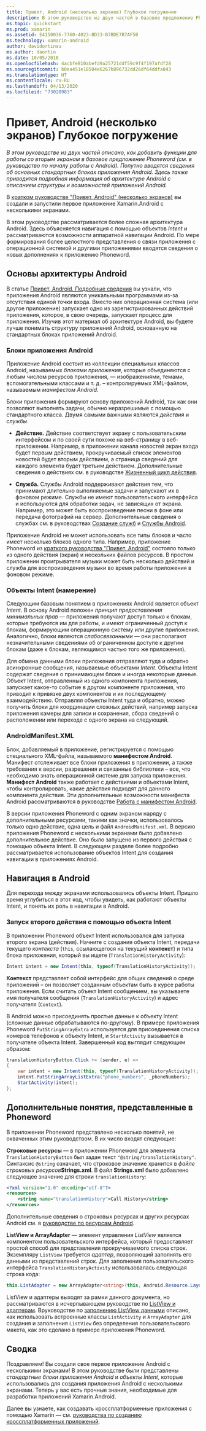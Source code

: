 ```yaml
---
title: Привет, Android (несколько экранов) Глубокое погружение
description: В этом руководстве из двух частей в базовое предложение Phoneword (созданное в руководстве по началу работы с Android) добавляется функционал для работы со вторым экраном. Попутно вводятся сведения об основных стандартных блоках приложения Android. Здесь также приводится более подробная информация об архитектуре Android, позволяющая лучше понять структуру и функциональные возможности приложения Android.
ms.topic: quickstart
ms.prod: xamarin
ms.assetid: E4150036-7760-4023-BD33-B7BDE7B7AF5B
ms.technology: xamarin-android
author: davidortinau
ms.author: daortin
ms.date: 10/05/2018
ms.openlocfilehash: 4acbfe810abefd9a25721ddf59c9f4f197afdf28
ms.sourcegitcommit: b0ea451e18504e6267b896732dd26df64ddfa843
ms.translationtype: HT
ms.contentlocale: ru-RU
ms.lasthandoff: 04/13/2020
ms.locfileid: "73020983"
---
```

# <a name="hello-android-multiscreen-deep-dive"></a>Привет, Android (несколько экранов) Глубокое погружение

_В этом руководстве из двух частей описано, как добавить функции для работы со вторым экраном в базовое предложение Phoneword (см. в руководство по началу работы с Android). Попутно вводятся сведения об основных стандартных блоках приложения Android. Здесь также приводится подробная информация об архитектуре Android с описанием структуры и возможностей приложений Android._

В [кратком руководстве "Привет, Android" (несколько экранов)](~/android/get-started/hello-android-multiscreen/hello-android-multiscreen-quickstart.md) вы создали и запустили первое приложение Xamarin.Android с несколькими экранами.

В этом руководстве рассматривается более сложная архитектура Android. Здесь объясняется навигация с помощью объектов *Intent* и рассматриваются возможности аппаратной навигации Android. По мере формирования более целостного представления о связи приложения с операционной системой и другими приложениями вводятся сведения о новых дополнениях к приложению Phoneword.

## <a name="android-architecture-basics"></a>Основы архитектуры Android

В статье [Привет, Android. Подробные сведения](~/android/get-started/hello-android/hello-android-deepdive.md) вы узнали, что приложения Android являются уникальными программами из-за отсутствия единой точки входа. Вместо них операционная система (или другое приложение) запускает одно из зарегистрированных действий приложения, которое, в свою очередь, запускает процесс для приложения. Изучив этот материал об архитектуре Android, вы будете лучше понимать структуру приложений Android, основанную на стандартных блоках приложений Android.

### <a name="android-application-building-blocks"></a>Блоки приложения Android

Приложение Android состоит из коллекции специальных классов Android, называемых *блоками приложения*, которые объединяются с любым числом ресурсов приложения, — изображениями, темами, вспомогательными классами и т. д. &ndash; контролируемых XML-файлом, называемым *манифестом Android*.

Блоки приложения формируют основу приложений Android, так как они позволяют выполнять задачи, обычно неразрешимые с помощью стандартного класса. Двумя самыми важными являются _действия_ и _службы_.

- **Действие.** Действие соответствует экрану с пользовательским интерфейсом и по своей сути похоже на веб-страницу в веб-приложении. Например, в приложении канала новостей экран входа будет первым действием, прокручиваемый список элементов новостей будет вторым действием, а страница сведений для каждого элемента будет третьим действием. Дополнительные сведения о действиях см. в руководстве [Жизненный цикл действия](~/android/app-fundamentals/activity-lifecycle/index.md).

- **Служба.** Службы Android поддерживают действия тем, что принимают длительно выполняемые задачи и запускают их в фоновом режиме. Службы не имеют пользовательского интерфейса и используются для обработки задач, не зависящих от экрана. Например, это может быть воспроизведение песни в фоне или передача фотографий на сервер. Дополнительные сведения о службах см. в руководствах [Создание служб](~/android/app-fundamentals/services/index.md) и [Службы Android](~/android/app-fundamentals/services/index.md).

Приложение Android не может использовать все типы блоков и часто имеет несколько блоков одного типа. Например, приложение Phoneword из [краткого руководства "Привет, Android"](~/android/get-started/hello-android/hello-android-quickstart.md) состояло только из одного действия (экран) и нескольких файлов ресурсов. В простом приложении проигрывателя музыки может быть несколько действий и служба для воспроизведения музыки во время работы приложения в фоновом режиме.

### <a name="intents"></a>Объекты Intent (намерение)

Следующим базовым понятием в приложениях Android является объект *Intent*.
В основу Android положен *принцип предоставления минимальных прав* — приложения получают доступ только к блокам, которые требуются им для работы, и имеют ограниченный доступ к блокам, формирующим операционную систему или другие приложения. Аналогично, блоки являются *слабосвязанными* — они располагают незначительными сведениями об ограниченном доступе к другим блокам (даже к блокам, являющимся частью того же приложения).

Для обмена данными блоки приложения отправляют туда и обратно асинхронные сообщения, называемые объектами *Intent*. Объекты Intent содержат сведения о принимающем блоке и иногда некоторые данные. Объект Intent, отправленный из одного компонента приложения, запускает какое-то событие в другом компоненте приложения, что приводит к привязке двух компонентов и их последующему взаимодействию. Отправляя объекты Intent туда и обратно, можно получить блоки для координации сложных действий, например запуска приложения камеры для записи и сохранения, сбора сведений о расположении или переходе с одного экрана на следующий.

### <a name="androidmanifestxml"></a>AndroidManifest.XML

Блок, добавляемый в приложение, регистрируется с помощью специального XML-файла, называемого **манифестом Android**. Манифест отслеживает все блоки приложения в приложении, а также требования к версии, разрешения и связанные библиотеки &ndash; все, что необходимо знать операционной системе для запуска приложения. **Манифест Android** также работает с действиями и объектами Intent, чтобы контролировать, какие действия подходят для данного компонента действия. Эти дополнительные возможности манифеста Android рассматриваются в руководстве [Работа с манифестом Android](~/android/platform/android-manifest.md).

В версии приложения Phoneword с одним экраном наряду с дополнительными ресурсами, такими как значки, использовалось только одно действие, одна цель и файл `AndroidManifest.xml`. В версию приложения Phoneword с несколькими экранами было добавлено дополнительное действие. Оно было запущено из первого действия с помощью объекта Intent. В следующем разделе более подробно рассматривается использование объектов Intent для создания навигации в приложениях Android.

## <a name="android-navigation"></a>Навигация в Android

Для перехода между экранами использовались объекты Intent. Пришло время углубиться в этот код, чтобы увидеть, как работают объекты Intent, и понять их роль в навигации в Android.

### <a name="launching-a-second-activity-with-an-intent"></a>Запуск второго действия с помощью объекта Intent

В приложении Phoneword объект Intent использовался для запуска второго экрана (действия). Начните с создания объекта Intent, передачи текущего *контекста* (`this`, ссылающегося на текущий **контекст**) и типа блока приложения, который вы ищете (`TranslationHistoryActivity`):

```csharp
Intent intent = new Intent(this, typeof(TranslationHistoryActivity));
```

**Контекст** представляет собой интерфейс для общих сведений о среде приложений &ndash; он позволяет созданным объектам быть в курсе работы приложения. Если считать объект Intent сообщением, вы указываете имя получателя сообщения (`TranslationHistoryActivity`) и адрес получателя (`Context`).

В Android можно присоединять простые данные к объекту Intent (сложные данные обрабатываются по-другому). В примере приложения Phoneword `PutStringArrayExtra` используется для присоединения списка номеров телефонов к объекту Intent, и `StartActivity` вызывается в получателе объекта Intent. Завершенный код выглядит следующим образом:

```csharp
translationHistoryButton.Click += (sender, e) =>
{
    var intent = new Intent(this, typeof(TranslationHistoryActivity));
    intent.PutStringArrayListExtra("phone_numbers", _phoneNumbers);
    StartActivity(intent);
};
```

## <a name="additional-concepts-introduced-in-phoneword"></a>Дополнительные понятия, представленные в Phoneword

В приложении Phoneword представлено несколько понятий, не охваченных этим руководством. В их число входят следующие:

**Строковые ресурсы** — в приложении Phoneword для элемента `TranslationHistoryButton` был задан текст `"@string/translationHistory"`. Синтаксис `@string` означает, что строковое значение хранится в _файле строковых ресурсов_**Strings.xml**. В файл **Strings.xml** было добавлено следующее значение для строки `translationHistory`:

```xml
<?xml version="1.0" encoding="utf-8"?>
<resources>
    <string name="translationHistory">Call History</string>
</resources>
```

Дополнительные сведения о строковых ресурсах и других ресурсах Android см. в [руководстве по ресурсам Android](~/android/app-fundamentals/resources-in-android/index.md).

**ListView и ArrayAdapter** — элемент управления _ListView_ является компонентом пользовательского интерфейса, который предоставляет простой способ для представления прокручиваемого списка строк. Экземпляру `ListView` требуется _адаптер_, позволяющий заполнять его данными из представлений строк. Для заполнения пользовательского интерфейса `TranslationHistoryActivity` использовалась следующая строка кода:

```csharp
this.ListAdapter = new ArrayAdapter<string>(this, Android.Resource.Layout.SimpleListItem1, phoneNumbers);
```

ListView и адаптеры выходят за рамки данного документа, но рассматриваются в исчерпывающем руководстве по [ListView и адаптерам](~/android/user-interface/layouts/list-view/index.md).
Вруководстве по [заполнению ListView данными](~/android/user-interface/layouts/list-view/populating.md) описано, как использовать встроенные классы `ListActivity` и `ArrayAdapter` для создания и заполнения `ListView` без определения пользовательского макета, как это сделано в примере приложения Phoneword.

## <a name="summary"></a>Сводка

Поздравляем! Вы создали свое первое приложение Android с несколькими экранами! В этом руководстве были представлены *стандартные блоки приложения Android* и *объекты Intent*, которые использовались для создания приложения Android с несколькими экранами. Теперь у вас есть прочные знания, необходимые для разработки приложений Xamarin.Android.

Далее вы узнаете, как создавать кроссплатформенные приложения с помощью Xamarin — см. [руководства по созданию кроссплатформенных приложений](~/cross-platform/app-fundamentals/building-cross-platform-applications/index.md).
